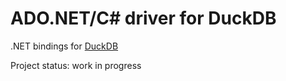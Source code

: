 # ADO.NET/C# driver for DuckDB

.NET bindings for [DuckDB](https://duckdb.org)

Project status: work in progress